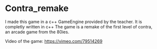 Contra_remake
=============

I made this game in a c++ GameEngine provided by the teacher. It is completly written in c++
The game is a remake of the first level of contra, an arcade game from the 80ies.

Video of the game: https://vimeo.com/79514269
